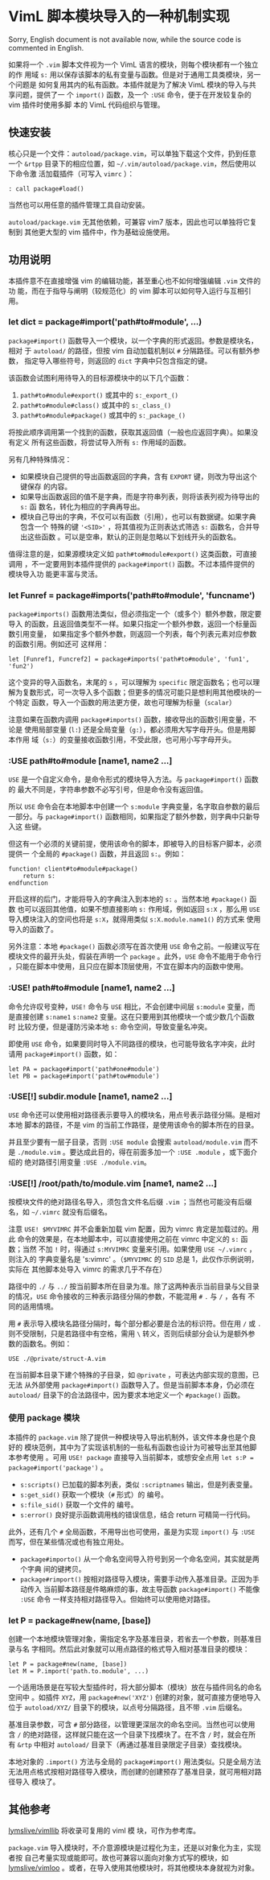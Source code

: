 # VimL 脚本模块导入的一种机制实现

Sorry, English document is not available now, while the source code is commented
in English.

如果将一个 `.vim` 脚本文件视为一个 VimL 语言的模块，则每个模块都有一个独立的作
用域 `s:` 用以保存该脚本的私有变量与函数。但是对于通用工具类模块，另一个问题是
如何复用其内的私有函数。本插件就是为了解决 VimL 模块的导入与共享问题，提供了一
个 `import()` 函数，及一个 `:USE` 命令，便于在开发较复杂的 vim 插件时使用多脚
本的 VimL 代码组织与管理。

## 快速安装

核心只是一个文件：`autoload/package.vim`，可以单独下载这个文件，扔到任意一个
`&rtpp` 目录下的相应位置，如 `~/.vim/autoload/package.vim`，然后使用以下命令激
活加载插件（可写入 `vimrc` ）：

```vim
: call package#load()
```

当然也可以用任意的插件管理工具自动安装。

`autoload/package.vim` 无其他依赖，可兼容 vim7 版本，因此也可以单独将它复制到
其他更大型的 vim 插件中，作为基础设施使用。

## 功用说明

本插件意不在直接增强 vim 的编辑功能，甚至重心也不如何增强编辑 `.vim` 文件的功
能，而在于指导与阐明（较规范化）的 vim 脚本可以如何导入运行与互相引用。

### let dict = package#import('path#to#module', ...)

`package#import()` 函数导入一个模块，以一个字典的形式返回。参数是模块名，相对
于 `autoload/` 的路径，但按 vim 自动加载机制以 `#` 分隔路径。可以有额外参数，
指定导入哪些符号，则返回的 `dict` 字典中只包含指定的键。

该函数会试图利用待导入的目标源模块中的以下几个函数：

1. `path#to#module#export()` 或其中的 `s:_export_()`
1. `path#to#module#class()` 或其中的 `s:_class_()`
1. `path#to#module#package()` 或其中的 `s:_package_()`

将按此顺序调用第一个找到的函数，获取其返回值（一般也应返回字典）。如果没有定义
所有这些函数，将尝试导入所有 `s:` 作用域的函数。

另有几种特殊情况：

* 如果模块自己提供的导出函数返回的字典，含有 `EXPORT` 键，则改为导出这个键保存
  的内容。
* 如果导出函数返回的值不是字典，而是字符串列表，则将该表列视为待导出的 `s:` 函
  数名，转化为相应的字典再导出。
* 模块自己导出的字典，不仅可以有函数（引用），也可以有数据键。如果字典包含一个
  特殊的键 `'<SID>'` ，将其值视为正则表达式筛选 `s:` 函数名，合并导出这些函数
  。可以是空串，默认的正则是忽略以下划线开头的函数名。

值得注意的是，如果源模块定义如 `path#to#module#export()` 这类函数，可直接调用
，不一定要用到本插件提供的 `package#import()` 函数。不过本插件提供的模块导入功
能更丰富与灵活。

### let Funref = package#imports('path#to#module', 'funcname')

`package#imports()` 函数用法类似，但必须指定一个（或多个）额外参数，限定要导入
的函数，且返回值类型不一样。如果只指定一个额外参数，返回一个标量函数引用变量，
如果指定多个额外参数，则返回一个列表，每个列表元素对应参数的函数引用。例如还可
这样用：

```vim
let [Funref1, Funcref2] = package#imports('path#to#module', 'fun1', 'fun2')
```

这个变异的导入函数名，末尾的 `s` ，可以理解为 `specific` 限定函数名；也可以理
解为复数形式，可一次导入多个函数；但更多的情况可能只是想利用其他模块的一个特定
函数，导入一个函数的用法更方便，故也可理解为标量（`scalar`）

注意如果在函数内调用 `package#imports()` 函数，接收导出的函数引用变量，不论是
使用局部变量 (`l:`) 还是全局变量（`g:`），都必须用大写字母开头。但是用脚本作用
域（`s:`）的变量接收函数引用，不受此限，也可用小写字母开头。

### :USE path#to#module [name1, name2 ...]

`USE` 是一个自定义命令，是命令形式的模块导入方法。与 `package#import()` 函数的
最大不同是，字符串参数不必写引号，但是命令没有返回值。

所以 `USE` 命令会在本地脚本中创建一个 `s:module` 字典变量，名字取自参数的最后
一部分。与 `package#import()` 函数相同，如果指定了额外参数，则字典中只新导入这
些键。

但这有一个必须的关键前提，使用该命令的脚本，即被导入的目标客户脚本，必须提供一
个全局的 `#package()` 函数，并且返回 `s:`。例如：

```vim
function! client#to#module#package()
    return s:
endfunction
```

开启这样的后门，才能将导入的字典注入到本地的 `s:` 。当然本地 `#package()` 函数
也可以返回其他值，如果不想直接影响 `s:` 作用域，例如返回 `s:X` ，那么用
`USE` 导入模块注入的空间也将是 `s:X`，就得用类似 `s:X.module.name1()` 的方式来
使用导入的函数了。

另外注意：本地 `#package()` 函数必须写在首次使用 `USE` 命令之前。一般建议写在
模块文件的最开头处，假装在声明一个 `package` 。此外，`USE` 命令不能用于命令行
，只能在脚本中使用，且只应在脚本顶层使用，不宜在脚本内的函数中使用。

### :USE! path#to#module [name1, name2 ...]

命令允许叹号变种，`USE!` 命令与 `USE` 相比，不会创建中间层 `s:module` 变量，而
是直接创建 `s:name1` `s:name2` 变量。这在只要用到其他模块一个或少数几个函数时
比较方便，但是谨防污染本地 `s:` 命令空间，导致变量名冲突。

即使用 `USE` 命令，如果要同时导入不同路径的模块，也可能导致名字冲突，此时请用
`package#import()` 函数，如：

```vim
let PA = package#import('path#one#module')
let PB = package#import('path#tow#module')
```

### :USE[!] subdir.module [name1, name2 ...]

`USE` 命令还可以使用相对路径表示要导入的模块名，用点号表示路径分隔。是相对本地
脚本的路径，不是 vim 的当前工作路径，是使用该命令的脚本所在的目录。

并且至少要有一层子目录，否则 `:USE module` 会搜索 `autoload/module.vim` 而不是
`./module.vim` 。要达成此目的，得在前面多加一个 `:USE .module` ，或下面介绍的
绝对路径引用变量 `:USE ./module.vim`。

### :USE[!] /root/path/to/module.vim [name1, name2 ...]

按模块文件的绝对路径名导入，须包含文件名后缀 `.vim` ；当然也可能没有后缀名，如
`~/.vimrc` 就没有后缀名。

注意 `USE! $MYVIMRC` 并不会重新加载 vim 配置，因为 vimrc 肯定是加载过的。用此
命令的效果是，在本地脚本中，可以直接使用之前在 vimrc 中定义的 `s:` 函数；当然
不加 `!` 时，得通过 `s:MYVIMRC` 变量来引用。如果使用 `USE ~/.vimrc` ，则注入的
字典变量名是 's:vimrc' 。（`$MYVIMRC` 的 `SID` 总是 1，此仅作示例说明，实际在
其他脚本处导入 vimrc 的需求几乎不存在）

路径中的 `./` 与 `../` 按当前脚本所在目录为准。除了这两种表示当前目录与父目录
的情况，`USE` 命令接收的三种表示路径分隔的参数，不能混用 `#` `.` 与 `/` ，各有
不同的适用情境。

用 `#` 表示导入模块名路径分隔时，每个部分都必要是合法的标识符。但在用 `/` 或
`.` 则不受限制，只是若路径中有空格，需用 `\` 转义，否则后续部分会认为是额外参
数的函数名。例如：

```vim
USE ./@private/struct-A.vim
```

在当前脚本目录下建个特殊的子目录，如 `@private` ，可表达内部实现的意图，已无法
从外部使用 `package#import()` 函数导入了。但是当前脚本本身，仍必须在
`autoload/` 目录下的合法路径中，因为要求本地定义一个 `#package()` 函数。

### 使用 package 模块

本插件的 `package.vim` 除了提供一种模块导入导出机制外，该文件本身也是个良好的
模块范例，其中为了实现该机制的一些私有函数也设计为可被导出至其他脚本参考使用
。可用 `USE! package` 直接导入当前脚本，或想安全点用 `let s:P =
package#import('package')` 。

* `s:scripts()` 已加载的脚本列表，类似 `:scriptnames` 输出，但是列表变量。
* `s:get_sid()` 获取一个模块（`#` 形式）的 <SID> 编号。
* `s:file_sid()` 获取一个文件的 <SID> 编号。
* `s:error()` 良好提示函数调用栈的错误信息，结合 return 可精简一行代码。

此外，还有几个 `#` 全局函数，不用导出也可使用，虽是为实现 `import()` 与 `:USE`
而写，但在某些情况或也有独立用处。

* `package#importo()` 从一个命名空间导入符号到另一个命名空间，其实就是两个字典
   间的键拷贝。
* `package#rimport()` 按相对路径导入模块，需要手动传入基准目录。正因为手动传入
  当前脚本路径是件略麻烦的事，故主导函数 `package#import()` 不能像 `:USE` 命令
  一样支持相对路径导入。但始终可以使用绝对路径。

### let P = package#new(name, [base])

创建一个本地模块管理对象，需指定名字及基准目录，若省去一个参数，则基准目录与名
字相同。然后此对象就可以用点路径的格式导入相对基准目录的模块：

```vim
let P = package#new(name, [base])
let M = P.import('path.to.module', ...)
```

一个适用场景是在写较大型插件时，将大部分脚本（模块）放在与插件同名的命名空间中
。如插件 `XYZ`，用 `package#new('XYZ')` 创建的对象，就可直接方便地导入位于
`autoload/XYZ/` 目录下的模块，以点号分隔路径，且不带 `.vim` 后缀名。

基准目录参数，可含 `#` 部分路径，以管理更深层次的命名空间。当然也可以使用含 `/` 
的绝对路径，这样就只能在这一个目录下找模块了。在不含 `/` 时，就会在所有 `&rtp`
中相对 `autoload/` 目录下（再通过基准目录限定子目录）查找模块。

本地对象的 `.import()` 方法与全局的 `package#import()` 用法类似。只是全局方法
无法用点格式按相对路径导入模块，而创建的创建预存了基准目录，就可用相对路径导入
模块了。

## 其他参考

[lymslive/vimllib](https://github.com/lymslive/vimllib) 将收录可复用的 viml 模
块，可作为参考库。

`package.vim` 导入模块时，不介意源模块是过程化为主，还是以对象化为主，实现者按
自己考量实现或能即可。故也可兼容以面向对象方式写的模块，如 [lymslive/vimloo](https://github.com/lymslive/vimllib)
。或者，在导入使用其他模块时，将其他模块本身就视为对象。
